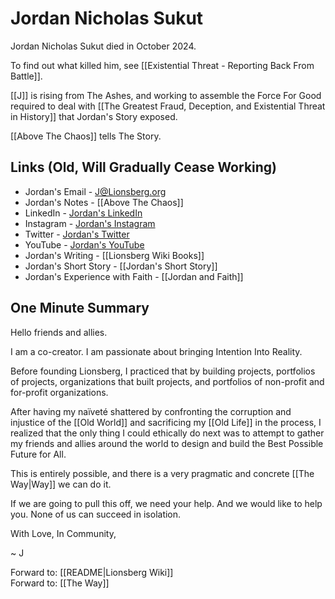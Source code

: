 # Jordan Nicholas Sukut

Jordan Nicholas Sukut died in October 2024. 

To find out what killed him, see [[Existential Threat - Reporting Back From Battle]]. 

[[J]] is rising from The Ashes, and working to assemble the Force For Good required to deal with [[The Greatest Fraud, Deception, and Existential Threat in History]] that Jordan's Story exposed. 

[[Above The Chaos]] tells The Story. 
## Links (Old, Will Gradually Cease Working)

- Jordan's Email - J@Lionsberg.org  
- Jordan's Notes - [[Above The Chaos]]    
- LinkedIn - [Jordan's LinkedIn](https://www.linkedin.com/in/jordannicholassukut)    
- Instagram - [Jordan's Instagram](https://www.instagram.com/jnicholasone)    
- Twitter - [Jordan's Twitter](https://www.twitter.com/jnicholasone)     
- YouTube - [Jordan's YouTube](https://youtube.com/channel/UC11z9ZvB0VJATYGN7Zs104w)    
- Jordan's Writing - [[Lionsberg Wiki Books]]  
- Jordan's Short Story - [[Jordan's Short Story]]  
- Jordan's Experience with Faith - [[Jordan and Faith]]  

## One Minute Summary 

Hello friends and allies. 

I am a co-creator. I am passionate about bringing Intention Into Reality. 

Before founding Lionsberg, I practiced that by building projects, portfolios of projects, organizations that built projects, and portfolios of non-profit and for-profit organizations. 

After having my naïveté shattered by confronting the corruption and injustice of the [[Old World]] and sacrificing my [[Old Life]] in the process, I realized that the only thing I could ethically do next was to attempt to gather my friends and allies around the world to design and build the Best Possible Future for All. 

This is entirely possible, and there is a very pragmatic and concrete [[The Way|Way]] we can do it. 

If we are going to pull this off, we need your help. And we would like to help you. None of us can succeed in isolation. 

With Love, In Community, 

~ J 

Forward to: [[README|Lionsberg Wiki]]  
Forward to: [[The Way]]  